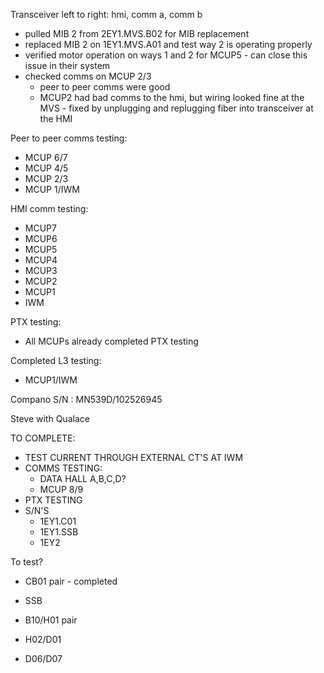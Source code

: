 Transceiver left to right: hmi, comm a, comm b

- pulled MIB 2 from 2EY1.MVS.B02 for MIB replacement
- replaced MIB 2 on 1EY1.MVS.A01 and test way 2 is operating properly
- verified motor operation on ways 1 and 2 for MCUP5 - can close this issue in their system
- checked comms on MCUP 2/3
    - peer to peer comms were good
    - MCUP2 had bad comms to the hmi, but wiring looked fine at the MVS - fixed by unplugging and replugging fiber into transceiver at the HMI

Peer to peer comms testing:
- MCUP 6/7
- MCUP 4/5
- MCUP 2/3
- MCUP 1/IWM

HMI comm testing:
- MCUP7
- MCUP6
- MCUP5
- MCUP4
- MCUP3
- MCUP2
- MCUP1
- IWM

PTX testing:
- All MCUPs already completed PTX testing

Completed L3 testing:
- MCUP1/IWM

Compano S/N : MN539D/102526945

Steve with Qualace

TO COMPLETE:
- TEST CURRENT THROUGH EXTERNAL CT'S AT IWM
- COMMS TESTING:
	- DATA HALL A,B,C,D?
	- MCUP 8/9
- PTX TESTING
- S/N'S
	- 1EY1.C01
	- 1EY1.SSB
	- 1EY2


To test?
- CB01 pair - completed
- SSB

- B10/H01 pair
- H02/D01
- D06/D07